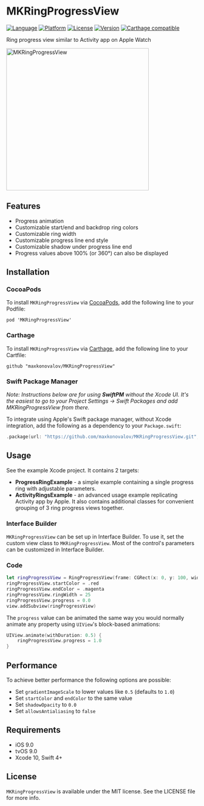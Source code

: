 # MKRingProgressView

[![Language](http://img.shields.io/badge/language-swift-brightgreen.svg?style=flat)](https://developer.apple.com/swift)
[![Platform](https://img.shields.io/cocoapods/p/MKRingProgressView.svg?style=flat)](http://cocoapods.org/pods/MKRingProgressView)
[![License](https://img.shields.io/cocoapods/l/MKRingProgressView.svg?style=flat)](http://cocoapods.org/pods/MKRingProgressView)
[![Version](https://img.shields.io/cocoapods/v/MKRingProgressView.svg?style=flat)](http://cocoapods.org/pods/MKRingProgressView)
[![Carthage compatible](https://img.shields.io/badge/Carthage-compatible-4BC51D.svg?style=flat)](https://github.com/Carthage/Carthage)


Ring progress view similar to Activity app on Apple Watch

<img src="MKRingProgressView.png" alt="MKRingProgressView" width=375>

## Features

- Progress animation
- Customizable start/end and backdrop ring colors
- Customizable ring width
- Customizable progress line end style
- Customizable shadow under progress line end
- Progress values above 100% (or 360°) can also be displayed

## Installation

### CocoaPods

To install `MKRingProgressView` via [CocoaPods](http://cocoapods.org), add the following line to your Podfile:

```
pod 'MKRingProgressView'
```

### Carthage

To install `MKRingProgressView` via [Carthage](https://github.com/Carthage/Carthage#if-youre-building-for-ios-tvos-or-watchos), add the following line to your Cartfile:

```
github "maxkonovalov/MKRingProgressView"
```

### Swift Package Manager

_Note: Instructions below are for using **SwiftPM** without the Xcode UI. It's the easiest to go to your Project Settings -> Swift Packages and add MKRingProgressView from there._

To integrate using Apple's Swift package manager, without Xcode integration, add the following as a dependency to your `Package.swift`:

```swift
.package(url: "https://github.com/maxkonovalov/MKRingProgressView.git", .upToNextMajor(from: "2.2.3"))
```

## Usage

See the example Xcode project. It contains 2 targets:
- **ProgressRingExample** - a simple example containing a single progress ring with adjustable parameters.
- **ActivityRingsExample** - an advanced usage example replicating Activity app by Apple. It also contains additional classes for convenient grouping of 3 ring progress views together.

### Interface Builder

`MKRingProgressView` can be set up in Interface Builder. To use it, set the custom view class to `MKRingProgressView`. Most of the control's parameters can be customized in Interface Builder.

### Code

```swift
let ringProgressView = RingProgressView(frame: CGRect(x: 0, y: 100, width: 100, height: 100))
ringProgressView.startColor = .red
ringProgressView.endColor = .magenta
ringProgressView.ringWidth = 25
ringProgressView.progress = 0.0
view.addSubview(ringProgressView)
```

The `progress` value can be animated the same way you would normally animate any property using `UIView`'s block-based animations: 

```swift
UIView.animate(withDuration: 0.5) {
    ringProgressView.progress = 1.0
}
```

## Performance

To achieve better performance the following options are possible:

- Set `gradientImageScale` to lower values like `0.5` (defaults to `1.0`)
- Set `startColor` and `endColor` to the same value
- Set `shadowOpacity` to `0.0`
- Set `allowsAntialiasing` to `false`

## Requirements

- iOS 9.0
- tvOS 9.0
- Xcode 10, Swift 4+

## License

`MKRingProgressView` is available under the MIT license. See the LICENSE file for more info.
